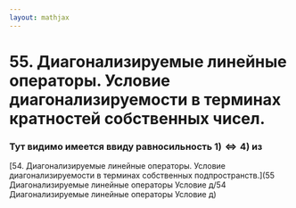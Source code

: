 ```yaml
---  
layout: mathjax  
---  
```

  
# 55. Диагонализируемые линейные операторы. Условие диагонализируемости в терминах кратностей собственных чисел.  
  
### Тут видимо имеется ввиду равносильность $1)\Leftrightarrow 4)$ из  
[54. Диагонализируемые линейные операторы. Условие диагонализируемости в терминах собственных подпространств.](55 Диагонализируемые линейные операторы Условие д/54 Диагонализируемые линейные операторы Условие д)  
